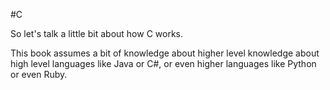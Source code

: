 #C

So let's talk a little bit about how C works. 

This book assumes a bit of knowledge about higher level knowledge about high level languages like Java or C#, or even higher languages like Python or even Ruby.




